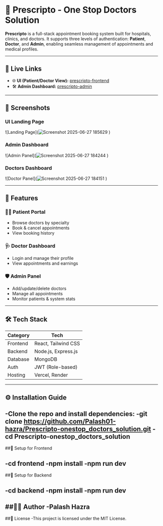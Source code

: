 # 🏥 Prescripto - One Stop Doctors Solution

**Prescripto** is a full-stack appointment booking system built for hospitals, clinics, and doctors. It supports three levels of authentication: **Patient**, **Doctor**, and **Admin**, enabling seamless management of appointments and medical profiles.

---

## 🔗 Live Links

- 🌐 **UI (Patient/Doctor View):** [prescripto-frontend](https://prescripto-onestop-doctors-solution-7oej-frontend.vercel.app/)
- 🛠 **Admin Dashboard:** [prescripto-admin](https://prescripto-admin-beta.vercel.app/)

---

## 📸 Screenshots

### UI Landing Page
![Landing Page](![Screenshot 2025-06-27 185629](https://github.com/user-attachments/assets/ea43a1b9-cd3a-4113-9316-65a0e75f5bf9)
)

### Admin Dashboard
![Admin Panel](![Screenshot 2025-06-27 184244](https://github.com/user-attachments/assets/1d99922d-b0b2-4c92-ad64-44c5a7906d4d)
)
### Doctors Dashboard
![Doctor Panel](![Screenshot 2025-06-27 184151](https://github.com/user-attachments/assets/fbbbf64d-4e8a-42a7-844a-cfb29d03ef72)
)

---

## 🚀 Features

### 👨‍⚕️ Patient Portal
- Browse doctors by specialty
- Book & cancel appointments
- View booking history

### 🩺 Doctor Dashboard
- Login and manage their profile
- View appointments and earnings

### 🛡 Admin Panel
- Add/update/delete doctors
- Manage all appointments
- Monitor patients & system stats

---

## 🛠 Tech Stack

| Category     | Tech                      |
|--------------|---------------------------|
| Frontend     | React, Tailwind CSS       |
| Backend      | Node.js, Express.js       |
| Database     | MongoDB                   |
| Auth         | JWT (Role-based)          |
| Hosting      | Vercel, Render            |

---

## ⚙️ Installation Guide

-Clone the repo and install dependencies:
-git clone https://github.com/Palash01-hazra/Prescripto-onestop_doctors_solution.git
-cd Prescripto-onestop_doctors_solution
---
##🔧 Setup for Frontend

-cd frontend
-npm install
-npm run dev
---
##🔧 Setup for Backend

-cd backend
-npm install
-npm run dev
---

##🙋‍♂️ Author
-Palash Hazra
---
##📄 License
-This project is licensed under the MIT License.
